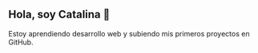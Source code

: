 ## Hola, soy Catalina 🖖
Estoy aprendiendo desarrollo web y subiendo mis primeros proyectos en GitHub.
